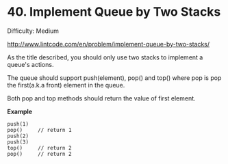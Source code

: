 # 40. Implement Queue by Two Stacks

Difficulty: Medium

http://www.lintcode.com/en/problem/implement-queue-by-two-stacks/

As the title described, you should only use two stacks to implement a queue's actions.

The queue should support push(element), pop() and top() where pop is pop the first(a.k.a front) element in the queue.

Both pop and top methods should return the value of first element.

**Example**  
```
push(1)
pop()     // return 1
push(2)
push(3)
top()     // return 2
pop()     // return 2
```

